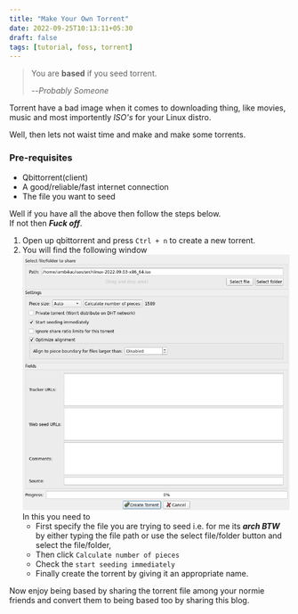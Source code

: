 ```yaml
---
title: "Make Your Own Torrent"
date: 2022-09-25T10:13:11+05:30
draft: false
tags: [tutorial, foss, torrent]
---
```

> You are **based** if you seed torrent.
>
> --<cite>Probably Someone</cite>

Torrent have a bad image when it comes to downloading thing, like movies, music and most importently *ISO's* for your Linux distro.  

Well, then lets not waist time and make and make some torrents.

### Pre-requisites
- Qbittorrent(client)
- A good/reliable/fast internet connection
- The file you want to seed

Well if you have all the above then follow the steps below.  
If not then ***Fuck off***.

1. Open up qbittorrent and press `Ctrl + n` to create a new torrent.  
2. You will find the following window  
![myot1](https://github.com/iamb4uc/iamb4uc.xyz/blob/main/static/myot1.png?raw=true)  
In this you need to 
    - First specify the file you are trying to seed i.e. for me its ***arch BTW*** by either typing the file path or use the select file/folder button and select the file/folder,  
    - Then click `Calculate number of pieces`
    - Check the `start seeding immediately`
    - Finally create the torrent by giving it an appropriate name.

Now enjoy being based by sharing the torrent file among your normie friends and convert them to being based too by sharing this blog.



